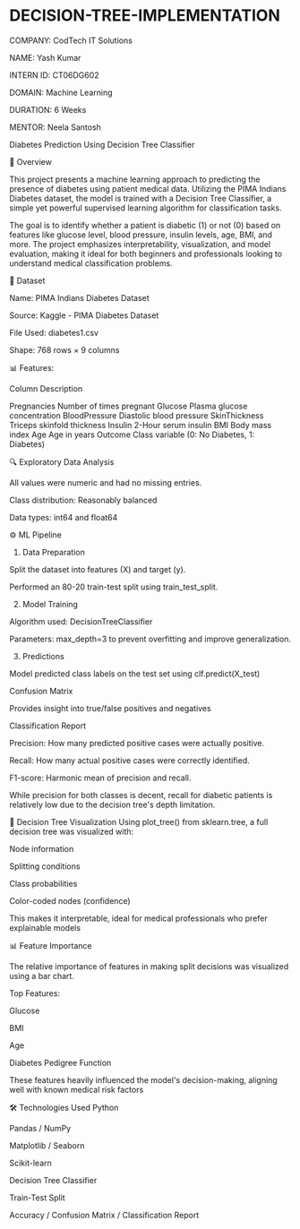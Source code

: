 # DECISION-TREE-IMPLEMENTATION

COMPANY: CodTech IT Solutions

NAME: Yash Kumar

INTERN ID: CT06DG602

DOMAIN: Machine Learning

DURATION: 6 Weeks

MENTOR: Neela Santosh

Diabetes Prediction Using Decision Tree Classifier

📌 Overview

This project presents a machine learning approach to predicting the presence of diabetes using patient medical data. Utilizing the PIMA Indians Diabetes dataset, the model is trained with a Decision Tree Classifier, a simple yet powerful supervised learning algorithm for classification tasks.

The goal is to identify whether a patient is diabetic (1) or not (0) based on features like glucose level, blood pressure, insulin levels, age, BMI, and more. The project emphasizes interpretability, visualization, and model evaluation, making it ideal for both beginners and professionals looking to understand medical classification problems.

📂 Dataset

Name: PIMA Indians Diabetes Dataset

Source: Kaggle - PIMA Diabetes Dataset

File Used: diabetes1.csv

Shape: 768 rows × 9 columns

📊 Features:

Column	          Description

Pregnancies      	Number of times pregnant
Glucose	          Plasma glucose concentration
BloodPressure	    Diastolic blood pressure
SkinThickness	    Triceps skinfold thickness
Insulin	          2-Hour serum insulin
BMI	              Body mass index
Age	              Age in years
Outcome	          Class variable (0: No Diabetes, 1: Diabetes)

🔍 Exploratory Data Analysis

All values were numeric and had no missing entries.

Class distribution: Reasonably balanced

Data types: int64 and float64

⚙️ ML Pipeline

1. Data Preparation
   
Split the dataset into features (X) and target (y).

Performed an 80-20 train-test split using train_test_split.

2. Model Training
   
Algorithm used: DecisionTreeClassifier

Parameters: max_depth=3 to prevent overfitting and improve generalization.

3. Predictions
   
Model predicted class labels on the test set using clf.predict(X_test)

Confusion Matrix

Provides insight into true/false positives and negatives

 Classification Report
 
 Precision: How many predicted positive cases were actually positive.

Recall: How many actual positive cases were correctly identified.

F1-score: Harmonic mean of precision and recall.

While precision for both classes is decent, recall for diabetic patients is relatively low due to the decision tree's depth limitation.

🌲 Decision Tree Visualization
Using plot_tree() from sklearn.tree, a full decision tree was visualized with:

Node information

Splitting conditions

Class probabilities

Color-coded nodes (confidence)

This makes it interpretable, ideal for medical professionals who prefer explainable models

📊 Feature Importance

The relative importance of features in making split decisions was visualized using a bar chart.

Top Features:

Glucose

BMI

Age

Diabetes Pedigree Function

These features heavily influenced the model's decision-making, aligning well with known medical risk factors

🛠️ Technologies Used
Python

Pandas / NumPy

Matplotlib / Seaborn

Scikit-learn

Decision Tree Classifier

Train-Test Split

Accuracy / Confusion Matrix / Classification Report
